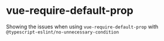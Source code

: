 # vue-require-default-prop

Showing the issues when using `vue-require-default-prop` with `@typescript-eslint/no-unnecessary-condition`


